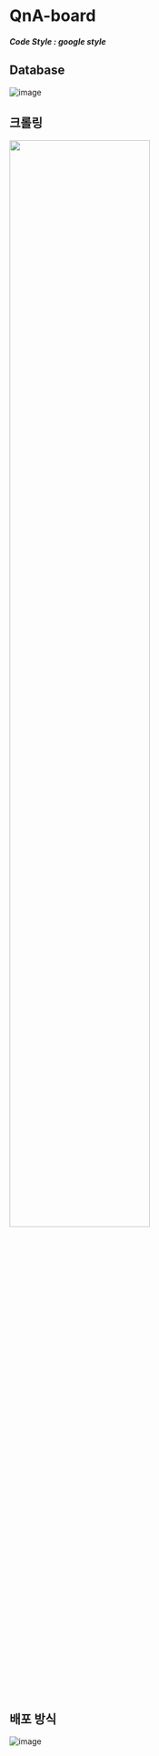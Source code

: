 # QnA-board

##### Code Style : google style


## Database
![image](https://user-images.githubusercontent.com/52908154/99190950-f39ddf00-27ac-11eb-8612-655c47a18368.png)

## 크롤링
<img src="https://user-images.githubusercontent.com/52908154/99191138-0b299780-27ae-11eb-958f-daf982e90c81.png" width="70%" />


## 배포 방식

![image](https://user-images.githubusercontent.com/52908154/97844598-ae9a9700-1d2e-11eb-9862-95a2614028c4.png)
